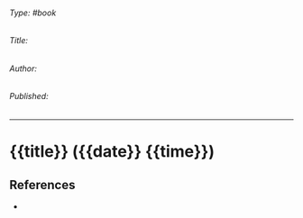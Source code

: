 ###### Type: #book
###### Title: 
###### Author: 
###### Published:
---
# {{title}} ({{date}} {{time}})



## References
- 